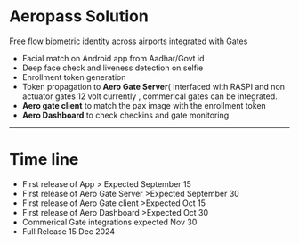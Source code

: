# Aeropass Solution 
Free flow biometric identity across airports integrated with Gates
- Facial match on Android app from Aadhar/Govt id
- Deep face check and liveness detection on selfie
- Enrollment token generation
- Token propagation to <b>Aero Gate Server</b>( Interfaced with RASPI and non actuator gates 12 volt currently , commerical gates can be integrated.
- <b>Aero gate client</b> to match the pax image with the enrollment token
- <b>Aero Dashboard</b> to check checkins and gate monitoring
------------------------------------------------------------------


# Time line 
- First release of App > Expected September 15
- First release of Aero Gate Server  >Expected September 30
- First release of Aero Gate client >Expected Oct 15
- First release of Aero Dashboard  >Expected Oct 30 
- Commerical Gate integrations expected Nov 30 
- Full Release 15 Dec 2024 
